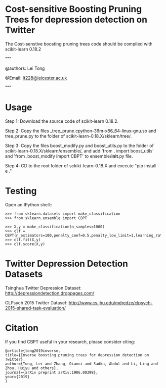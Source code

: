 # Cost-sensitive Boosting Pruning Trees for depression detection on Twitter

The Cost-senstive boosting pruning trees code should be compiled with scikit-learn 0.18.2  

""" 

@authors: Lei Tong

@Email: lt228@leicester.ac.uk

""" 

 

Usage 
======= 

 

Step 1: Download the source code of scikit-learn 0.18.2. 

 

Step 2: Copy the files _tree_prune.cpython-36m-x86_64-linux-gnu.so and tree_prune.py to the folder of scikit-learn-0.18.X/sklearn/tree/. 

 

Step 3: Copy the files boost_modify.py and boost_utils.py to the folder of scikit-learn-0.18.X/sklearn/ensemble/, and add 'from . import boost_utils' and 'from .boost_modify import CBPT' to ensemble/__init__.py file. 

 

Step 4: CD to the root folder of sckikt-learn-0.18.X and execute "pip install -e ." 

 

Testing 
======= 

 

Open an IPython shell:: 

 

	>>> from sklearn.datasets import make_classification 
	>>> from sklearn.ensemble import CBPT 

	>>> X,y = make_classification(n_samples=1000)
	>>> clf = CBPT(n_estimators=100,penalty_coef=0.5,penalty_low_limit=1,learning_rate=0.5) 
	>>> clf.fit(X,y) 
	>>> clf.score(X,y)

 

Twitter Depression Detection Datasets 
======= 

Tsinghua Twitter Depression Dataset: http://depressiondetection.droppages.com/

CLPsych 2015 Twitter Dataset: http://www.cs.jhu.edu/mdredze/clpsych-2015-shared-task-evaluation/

Citation 
======= 
If you find CBPT useful in your research, please consider citing:
	
	@article{tong2019inverse,
  	title={Inverse boosting pruning trees for depression detection on Twitter},
  	author={Tong, Lei and Zhang, Qianni and Sadka, Abdul and Li, Ling and Zhou, Huiyu and others},
  	journal={arXiv preprint arXiv:1906.00398},
  	year={2019}
 	}

